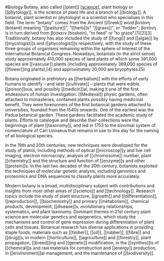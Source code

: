 #Biology
Botany, also called [[plant]] [[science]](s), plant biology or [[phytology]], is the science of plant life and a branch of [[biology]]. A botanist, plant scientist or phytologist is a scientist who specialises in this field. The term "botany" comes from the Ancient [[Greek]] word βοτάνη (botanē) meaning "[[pasture]]", "[[herb]]s" "[[grass]]", or "fodder"; βοτάνη is in turn derived from βόσκειν (boskein), "to feed" or "to graze".[1][2][3] Traditionally, botany has also included the study of [[fungi]] and [[algae]] by [[mycologist]]s and [[phycologist]]s respectively, with the study of these three groups of organisms remaining within the sphere of interest of the International Botanical Congress. Nowadays, botanists (in the strict sense) study approximately 410,000 species of land plants of which some 391,000 species are [[vascular]] plants (including approximately 369,000 species of [[flower]]ing plants),[4] and approximately 20,000 are bryophytes.[5]

Botany originated in prehistory as [[herbalism]] with the efforts of early humans to identify – and later [[cultivate]] – plants that were edible, [[poison]]ous, and possibly [[medicin]]al, making it one of the first endeavours of human investigation. [[Medieval]] physic gardens, often attached to monasteries, contained plants possibly having medicinal benefit. They were forerunners of the first botanical gardens attached to universities, founded from the 1540s onwards. One of the earliest was the Padua botanical garden. These gardens facilitated the academic study of plants. Efforts to catalogue and describe their collections were the beginnings of plant [[taxonomy]], and led in 1753 to the binomial system of nomenclature of Carl Linnaeus that remains in use to this day for the naming of all biological species.

In the 19th and 20th centuries, new techniques were developed for the study of plants, including methods of optical [[microscop]]y and live cell imaging, electron microscopy, analysis of [[chromosome]] number, plant [[chemistry]] and the structure and function of [[enzyme]]s and other [[protein]]s. In the last two decades of the 20th century, botanists exploited the techniques of molecular genetic analysis, including genomics and proteomics and DNA sequences to classify plants more accurately.

Modern botany is a broad, multidisciplinary subject with contributions and insights from most other areas of [[science]] and [[technology]]. Research topics include the study of plant structure, [[growth]] and [[differentiation]], [[reproduction]], [[biochemistry]] and primary [[metabolism]], chemical products, development, [[disease]]s, evolutionary relationships, systematics, and plant taxonomy. Dominant themes in 21st century plant science are molecular genetics and epigenetics, which study the mechanisms and control of gene expression during differentiation of plant cells and tissues. Botanical research has diverse applications in providing staple foods, materials such as [[timber]], [[oil]], [[rubber]], [[fibre]] and [[drug]]s, in modern [[horticulture]], [[agriculture]] and [[forestry]], plant propagation, [[breed]]ing and [[genetic]] modification, in the [[synthes]]is of [[chemical]]s and raw materials for construction and [[energy]] production, in [[environment]]al management, and the maintenance of [[biodiversity]].